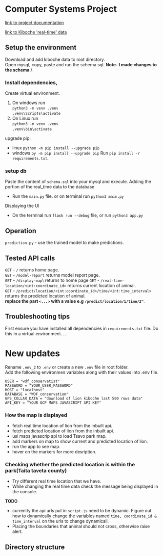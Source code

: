 # Computer Systems Project

[link to project documentation](https://onedrive.live.com/view?id=43505624473455EF!3340&resid=43505624473455EF!3340&authkey=!ArLn6xbCh_7MAEs&wdo=2&cid=43505624473455ef)

[link to Kiboche 'real-time' data](https://drive.google.com/uc?id=1N9gEm56eMsf8qcRi3JwQzn2n4cxiuDsA&export=download)

## Setup the environment
Download and add kiboche data to root directory.\
Open mysql, copy, paste and run the schema.sql. **Note- I made changes to the schema.**\

### Install dependencies,
Create virtual environment.
1. On windows run \
   `python3 -m venv .venv` \
   `.venv\Scripts\activate`
2. On Linux run \
   `python3 -m venv .venv` \
   `.venv\bin\activate`

upgrade pip:
- linux `python -m pip install --upgrade pip`
- windows `py -m pip install --upgrade pip`
Run `pip install -r requirements.txt`.

### setup db
Paste the content of `schema.sql` into your mysql and execute.
Adding the portion of the real_time data to the database 
- Run the `main.py` file. or on terminal run `python3 main.py`

Displaying the UI
- On the terminal run `flask run --debug` file, or run `python3 app.py`

## Operation
`prediction.py` - use the trained model to make predictions.

## Tested API calls
`GET` - `/` returns home page.\
`GET` - `/model-report` returns model report page.\
`GET` - `/display-map`\ returns to home page
`GET` - `/real-time-location/<int:coordinate_id>` returns current location of animal.\
`GET` - `/predict/location/<int:coordinate_id>/time/<int:time_interval>` returns the predicted location of animal.\
**replace the part `<...>` with a value e.g `/predict/location/1/time/2"`**.

## Troubleshooting tips
First ensure you have installed all dependencies in `requirements.txt` file. Do this in a virtual environment.
...

# New updates
Rename `.env_2` to `.env` or create a new `.env` file in root folder.\
Add the following environmen variables along with their values into .env file.
```
USER = "wdf_conservatist"
PASSWORD = "YOUR_USER_PASSWORD"
HOST = "localhost"
DATABASE = "WDF_conservation"
GPS_COLLAR_DATA = "download of lion kiboche last 500 rows data"
API_KEY = "YOUR GCP MAPS JAVASCRIPT API KEY"
```

### How the map is displayed
- fetch real time location of lion from the inbuilt api.
- fetch predicted location of lion from the inbuilt api.
- usi maps javascrip api to load Tsavo park map.
- add markers on map to show current and predicted location of lion.
- run the app to see map.
- hover on the markers for more desription.

### Checking whether the predicted location is within the park(Taita taveta county)
- Try different real time location that we have.
- While changing the real time data check the message being displayed in the console.

**TODO**
 * currenlty the api urls put in `script.js` need to be dynamic. Figure out how to dynamically change the variables named `time, coordinate_id & time_interval` on the urls to change dynamicall.
 * Placing the boundaries that animal should not cross, otherwise raise alert.
  

## Directory structure
